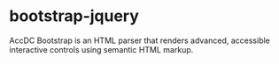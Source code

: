bootstrap-jquery
================

AccDC Bootstrap is an HTML parser that renders advanced, accessible interactive controls using semantic HTML markup.